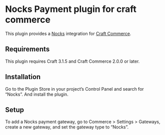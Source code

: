 # Nocks Payment plugin for craft commerce

This plugin provides a [Nocks](https://www.nocks.com/) integration for [Craft Commerce](https://craftcms.com/commerce).

## Requirements

This plugin requires Craft 3.1.5 and Craft Commerce 2.0.0 or later.

## Installation

Go to the Plugin Store in your project’s Control Panel and search for “Nocks”. And install the plugin.

## Setup

To add a Nocks payment gateway, go to Commerce > Settings > Gateways, create a new gateway, and set the gateway type to “Nocks”.
